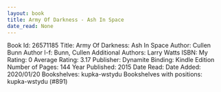 ```yaml
---
layout: book
title: Army Of Darkness - Ash In Space
date_read: None
---
```


Book Id: 26571185
Title: Army Of Darkness: Ash In Space
Author: Cullen Bunn
Author l-f: Bunn, Cullen
Additional Authors: Larry Watts
ISBN: 
My Rating: 0
Average Rating: 3.17
Publisher: Dynamite
Binding: Kindle Edition
Number of Pages: 144
Year Published: 2015
Date Read: 
Date Added: 2020/01/20
Bookshelves: kupka-wstydu
Bookshelves with positions: kupka-wstydu (#891)

